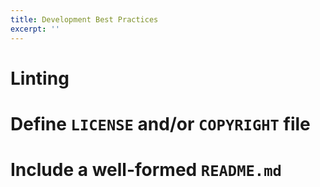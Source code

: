 ```yaml
---
title: Development Best Practices
excerpt: ''
---
```


# Linting

# Define `LICENSE` and/or `COPYRIGHT` file

# Include a well-formed `README.md`

